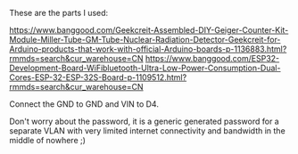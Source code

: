 These are the parts I used:

https://www.banggood.com/Geekcreit-Assembled-DIY-Geiger-Counter-Kit-Module-Miller-Tube-GM-Tube-Nuclear-Radiation-Detector-Geekcreit-for-Arduino-products-that-work-with-official-Arduino-boards-p-1136883.html?rmmds=search&cur_warehouse=CN
https://www.banggood.com/ESP32-Development-Board-WiFibluetooth-Ultra-Low-Power-Consumption-Dual-Cores-ESP-32-ESP-32S-Board-p-1109512.html?rmmds=search&cur_warehouse=CN

Connect the GND to GND and VIN to D4.

Don't worry about the password, it is a generic generated password for a separate VLAN with very limited internet connectivity and bandwidth in the middle of nowhere ;)
